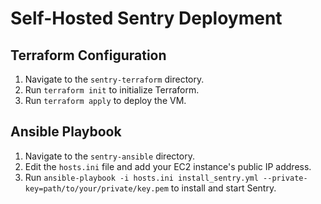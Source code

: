 # Self-Hosted Sentry Deployment

## Terraform Configuration
1. Navigate to the `sentry-terraform` directory.
2. Run `terraform init` to initialize Terraform.
3. Run `terraform apply` to deploy the VM.

## Ansible Playbook

1. Navigate to the `sentry-ansible` directory.
2. Edit the `hosts.ini` file and add your EC2 instance's public IP address.
3. Run `ansible-playbook -i hosts.ini install_sentry.yml --private-key=path/to/your/private/key.pem` to install and start Sentry.

